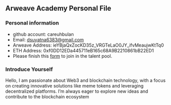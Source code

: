 ## Arweave Academy Personal File

### Personal information

- github account: careuhbulan
- Email: dsuyatna6383@gmail.com
- Arweave Address: ieYBjaQxZocKD35z_VRGTeLaO0JY_ifvMeaujwKtTq0
- ETH Address: 0xf0DD12EDa445711eB165c68A9B2210861bB22ED1
- Please finish this [form](https://docs.google.com/forms/d/e/1FAIpQLSfWA5fIIcBgmRppm3jNz5vmf9Mai_QMVil-2pO4r7YKn_Zhtw/viewform?usp=sf_link) to join in the talent pool.

### Introduce Yourself
Hello, I am passionate about Web3 and blockchain technology, with a focus on creating innovative solutions like meme tokens and leveraging decentralized platforms. I’m always eager to explore new ideas and contribute to the blockchain ecosystem

